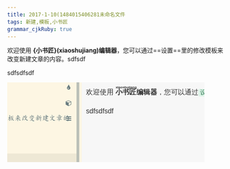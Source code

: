 ```yaml
---
title: 2017-1-10(1484015406281未命名文件 
tags: 新建,模板,小书匠
grammar_cjkRuby: true
---
```



欢迎使用 **{小书匠}(xiaoshujiang)编辑器**，您可以通过==设置==里的修改模板来改变新建文章的内容。sdfsdf


sdfsdfsdf


![enter description here][1]


  [1]: ./images/1484015417494.jpg "1484015417494.jpg"